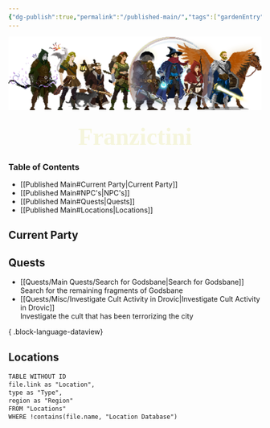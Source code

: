 ```yaml
---
{"dg-publish":true,"permalink":"/published-main/","tags":["gardenEntry"],"noteIcon":""}
---
```



![Bad Company.png](/img/user/Attachments/Bad%20Company.png)
<font size="10px" style="font-family: Segoe Print" color=beige><center>**Franzictini**</center></font>
### Table of Contents

- [[Published Main#Current Party\|Current Party]]
- [[Published Main#NPC's\|NPC's]]
- [[Published Main#Quests\|Quests]]
- [[Published Main#Locations\|Locations]]

## Current Party

## Quests

- [[Quests/Main Quests/Search for Godsbane\|Search for Godsbane]]<br>Search for the remaining fragments of Godsbane
- [[Quests/Misc/Investigate Cult Activity in Drovic\|Investigate Cult Activity in Drovic]]<br>Investigate the cult that has been terrorizing the city

{ .block-language-dataview}

## Locations

``` dataview
TABLE WITHOUT ID
file.link as "Location",
type as "Type",
region as "Region"
FROM "Locations"
WHERE !contains(file.name, "Location Database")
```